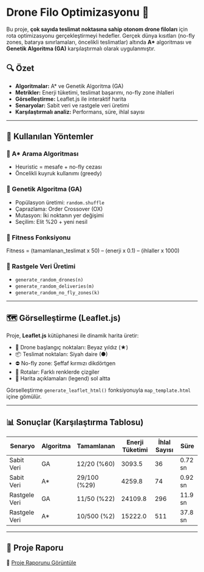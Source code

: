 # Drone Filo Optimizasyonu 🚁

Bu proje, **çok sayıda teslimat noktasına sahip otonom drone filoları** için rota optimizasyonu gerçekleştirmeyi hedefler. Gerçek dünya kısıtları (no-fly zones, batarya sınırlamaları, öncelikli teslimatlar) altında **A\*** algoritması ve **Genetik Algoritma (GA)** karşılaştırmalı olarak uygulanmıştır.


## 🔍 Özet

- **Algoritmalar:** A\* ve Genetik Algoritma (GA)
- **Metrikler:** Enerji tüketimi, teslimat başarımı, no-fly zone ihlalleri
- **Görselleştirme:** Leaflet.js ile interaktif harita
- **Senaryolar:** Sabit veri ve rastgele veri üretimi
- **Karşılaştırmalı analiz:** Performans, süre, ihlal sayısı

---

## 🧠 Kullanılan Yöntemler

### 🔹 A\* Arama Algoritması
- Heuristic = mesafe + no-fly cezası
- Öncelikli kuyruk kullanımı (greedy)

### 🔹 Genetik Algoritma (GA)
- Popülasyon üretimi: `random.shuffle`
- Çaprazlama: Order Crossover (OX)
- Mutasyon: İki noktanın yer değişimi
- Seçilim: Elit %20 + yeni nesil

### 🔹 Fitness Fonksiyonu
Fitness = (tamamlanan_teslimat x 50) – (enerji x 0.1) – (ihlaller x 1000)


### 🔹 Rastgele Veri Üretimi
- `generate_random_drones(n)`
- `generate_random_deliveries(m)`
- `generate_random_no_fly_zones(k)`

---

## 🗺️ Görselleştirme (Leaflet.js)

Proje, **Leaflet.js** kütüphanesi ile dinamik harita üretir:

- 🛫 Drone başlangıç noktaları: Beyaz yıldız (★)
- 📦 Teslimat noktaları: Siyah daire (●)
- ⛔ No-fly zone: Şeffaf kırmızı dikdörtgen
- 📍 Rotalar: Farklı renklerde çizgiler
- 🧭 Harita açıklamaları (legend) sol altta

Görselleştirme `generate_leaflet_html()` fonksiyonuyla `map_template.html` içine gömülür.

---

## 📊 Sonuçlar (Karşılaştırma Tablosu)

| Senaryo        | Algoritma | Tamamlanan   | Enerji Tüketimi | İhlal Sayısı | Süre      |
|----------------|-----------|--------------|------------------|--------------|-----------|
| Sabit Veri     | GA        | 12/20 (%60)  | 3093.5           | 36           | 0.72 sn   |
| Sabit Veri     | A*        | 29/100 (%29) | 4259.8           | 74           | 0.92 sn   |
| Rastgele Veri  | GA        | 11/50 (%22)  | 24109.8          | 296          | 11.9 sn   |
| Rastgele Veri  | A*        | 10/500 (%2)  | 15222.0          | 511          | 37.8 sn   |

---

## 📁 Proje Raporu
📄 [Proje Raporunu Görüntüle](./grup17.pdf)


